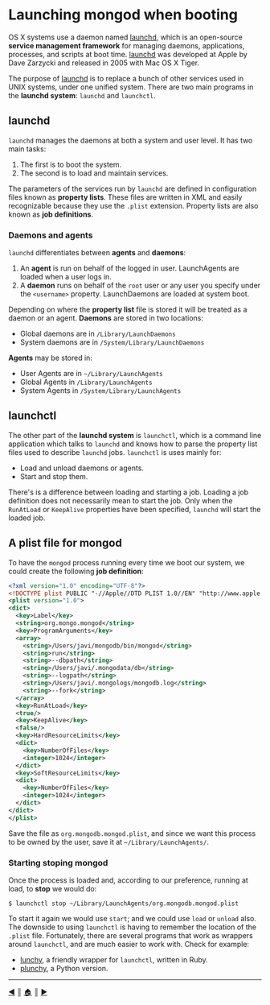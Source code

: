 # Launching mongod when booting
OS X systems use a daemon named [launchd][2], which is an open-source **service management framework** for managing daemons, applications, processes, and scripts at boot time. [launchd][2] was developed at Apple by Dave Zarzycki and released in 2005 with Mac OS X Tiger.

The purpose of [launchd][2] is to replace a bunch of other services used in UNIX systems, under one unified system. There are two main programs in the **launchd system**: `launchd` and `launchctl`.


## launchd
`launchd` manages the daemons at both a system and user level. It has two main tasks:

1. The first is to boot the system.
2. The second is to load and maintain services.

The parameters of the services run by `launchd` are defined in configuration files known as **property lists**. These files are written in XML and easily recognizable because they use the `.plist` extension. Property lists are also known as **job definitions**.


### Daemons and agents
`launchd` differentiates between **agents** and **daemons**:

1. An **agent** is run on behalf of the logged in user. LaunchAgents are loaded when a user logs in.
2. A **daemon** runs on behalf of the `root` user or any user you specify under the `<username>` property. LaunchDaemons are loaded at system boot.

Depending on where the **property list** file is stored it will be treated as a daemon or an agent. **Daemons** are stored in two locations:

* Global daemons are in `/Library/LaunchDaemons`
* System daemons are in `/System/Library/LaunchDaemons`

**Agents** may be stored in:

* User Agents are in `~/Library/LaunchAgents`
* Global Agents in `/Library/LaunchAgents`
* System Agents in `/System/Library/LaunchAgents`


## launchctl
The other part of the **launchd system** is `launchctl`, which is a command line application which talks to `launchd` and knows how to parse the property list files used to describe `launchd` jobs. `launchctl` is uses mainly for:

* Load and unload daemons or agents.
* Start and stop them.

There's is a difference between loading and starting a job. Loading a job definition does not necessarily mean to start the job. Only when the `RunAtLoad` or `KeepAlive` properties have been specified, `launchd` will start the loaded job.


## A plist file for mongod
To have the `mongod` process running every time we boot our system, we could create the following **job definition**:

```xml
<?xml version="1.0" encoding="UTF-8"?>
<!DOCTYPE plist PUBLIC "-//Apple//DTD PLIST 1.0//EN" "http://www.apple.com/DTDs/PropertyList-1.0.dtd">
<plist version="1.0">
<dict>
  <key>Label</key>
  <string>org.mongo.mongod</string>
  <key>ProgramArguments</key>
  <array>
    <string>/Users/javi/mongodb/bin/mongod</string>
    <string>run</string>
    <string>--dbpath</string>
    <string>/Users/javi/.mongodata/db</string>
    <string>--logpath</string>
    <string>/Users/javi/.mongologs/mongodb.log</string>
    <string>--fork</string>
  </array>
  <key>RunAtLoad</key>
  <true/>
  <key>KeepAlive</key>
  <false/>
  <key>HardResourceLimits</key>
  <dict>
    <key>NumberOfFiles</key>
    <integer>1024</integer>
  </dict>
  <key>SoftResourceLimits</key>
  <dict>
    <key>NumberOfFiles</key>
    <integer>1024</integer>
  </dict>
</dict>
</plist>
```

Save the file as `org.mongodb.mongod.plist`, and since we want this process to be owned by the user, save it at `~/Library/LaunchAgents/`.

### Starting stoping mongod
Once the process is loaded and, according to our preference, running at load, to **stop** we would do:
```
$ launchctl stop ~/Library/LaunchAgents/org.mongodb.mongod.plist
```

To start it again we would use `start`; and we could use `load` or `unload` also. The downside to using `launchctl` is having to remember the location of the `.plist` file. Fortunately, there are several programs that work as wrappers around `launchctl`, and are much easier to work with. Check for example:

* [lunchy][2], a friendly wrapper for `launchctl`, written in Ruby.
* [plunchy][3], a Python version.

---
[:arrow_backward:][back] ║ [:house:][home] ║ [:arrow_forward:][next]

<!-- navigation -->
[home]: ../README.md
[back]: configuration.md
[next]: #

<!-- links -->
[1]: https://en.wikipedia.org/wiki/Launchd
[2]: https://github.com/eddiezane/lunchy
[3]: https://github.com/epochblue/plunchy

